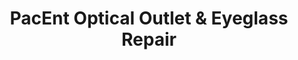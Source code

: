 ---
title: "PacEnt Optical Outlet & Eyeglass Repair"
url: /hilo/pacent-optical-outlet-and-eyeglass-repair/
shop: optician
---